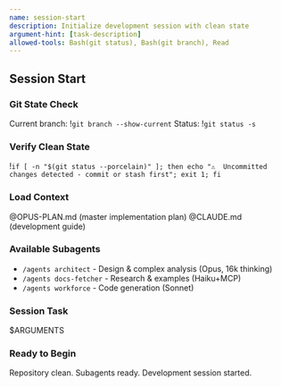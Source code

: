 ```yaml
---
name: session-start
description: Initialize development session with clean state
argument-hint: [task-description]
allowed-tools: Bash(git status), Bash(git branch), Read
---
```


## Session Start

### Git State Check
Current branch: !`git branch --show-current`
Status: !`git status -s`

### Verify Clean State
!`if [ -n "$(git status --porcelain)" ]; then echo "⚠️  Uncommitted changes detected - commit or stash first"; exit 1; fi`

### Load Context
@OPUS-PLAN.md (master implementation plan)
@CLAUDE.md (development guide)

### Available Subagents
- `/agents architect` - Design & complex analysis (Opus, 16k thinking)
- `/agents docs-fetcher` - Research & examples (Haiku+MCP)
- `/agents workforce` - Code generation (Sonnet)

### Session Task
$ARGUMENTS

### Ready to Begin
Repository clean. Subagents ready. Development session started.
